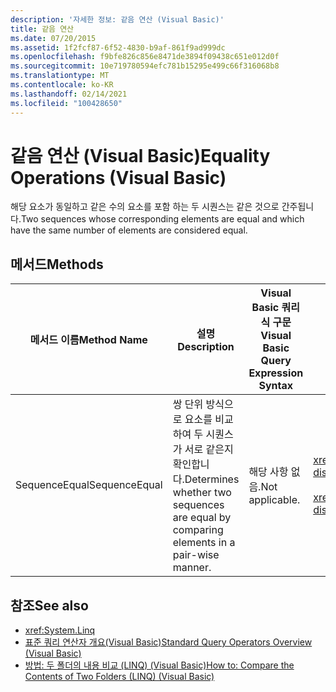 ```yaml
---
description: '자세한 정보: 같음 연산 (Visual Basic)'
title: 같음 연산
ms.date: 07/20/2015
ms.assetid: 1f2fcf87-6f52-4830-b9af-861f9ad999dc
ms.openlocfilehash: f9bfe826c856e8471de3894f09438c651e012d0f
ms.sourcegitcommit: 10e719780594efc781b15295e499c66f316068b8
ms.translationtype: MT
ms.contentlocale: ko-KR
ms.lasthandoff: 02/14/2021
ms.locfileid: "100428650"
---
```

# <a name="equality-operations-visual-basic"></a><span data-ttu-id="687bb-103">같음 연산 (Visual Basic)</span><span class="sxs-lookup"><span data-stu-id="687bb-103">Equality Operations (Visual Basic)</span></span>

<span data-ttu-id="687bb-104">해당 요소가 동일하고 같은 수의 요소를 포함 하는 두 시퀀스는 같은 것으로 간주됩니다.</span><span class="sxs-lookup"><span data-stu-id="687bb-104">Two sequences whose corresponding elements are equal and which have the same number of elements are considered equal.</span></span>  
  
## <a name="methods"></a><span data-ttu-id="687bb-105">메서드</span><span class="sxs-lookup"><span data-stu-id="687bb-105">Methods</span></span>  
  
|<span data-ttu-id="687bb-106">메서드 이름</span><span class="sxs-lookup"><span data-stu-id="687bb-106">Method Name</span></span>|<span data-ttu-id="687bb-107">설명</span><span class="sxs-lookup"><span data-stu-id="687bb-107">Description</span></span>|<span data-ttu-id="687bb-108">Visual Basic 쿼리 식 구문</span><span class="sxs-lookup"><span data-stu-id="687bb-108">Visual Basic Query Expression Syntax</span></span>|<span data-ttu-id="687bb-109">추가 정보</span><span class="sxs-lookup"><span data-stu-id="687bb-109">More Information</span></span>|  
|-----------------|-----------------|------------------------------------------|----------------------|  
|<span data-ttu-id="687bb-110">SequenceEqual</span><span class="sxs-lookup"><span data-stu-id="687bb-110">SequenceEqual</span></span>|<span data-ttu-id="687bb-111">쌍 단위 방식으로 요소를 비교하여 두 시퀀스가 서로 같은지 확인합니다.</span><span class="sxs-lookup"><span data-stu-id="687bb-111">Determines whether two sequences are equal by comparing elements in a pair-wise manner.</span></span>|<span data-ttu-id="687bb-112">해당 사항 없음.</span><span class="sxs-lookup"><span data-stu-id="687bb-112">Not applicable.</span></span>|<xref:System.Linq.Enumerable.SequenceEqual%2A?displayProperty=nameWithType><br /><br /> <xref:System.Linq.Queryable.SequenceEqual%2A?displayProperty=nameWithType>|  
  
## <a name="see-also"></a><span data-ttu-id="687bb-113">참조</span><span class="sxs-lookup"><span data-stu-id="687bb-113">See also</span></span>

- <xref:System.Linq>
- [<span data-ttu-id="687bb-114">표준 쿼리 연산자 개요(Visual Basic)</span><span class="sxs-lookup"><span data-stu-id="687bb-114">Standard Query Operators Overview (Visual Basic)</span></span>](standard-query-operators-overview.md)
- [<span data-ttu-id="687bb-115">방법: 두 폴더의 내용 비교 (LINQ) (Visual Basic)</span><span class="sxs-lookup"><span data-stu-id="687bb-115">How to: Compare the Contents of Two Folders (LINQ) (Visual Basic)</span></span>](how-to-compare-the-contents-of-two-folders-linq.md)
